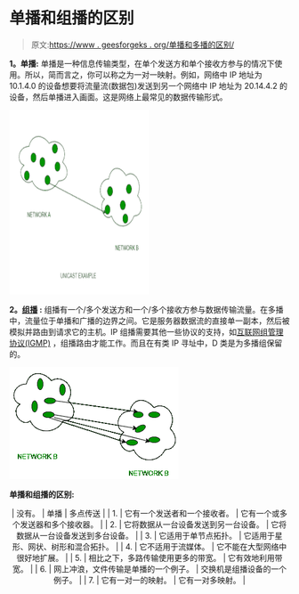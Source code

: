 # 单播和组播的区别

> 原文:[https://www . geesforgeks . org/单播和多播的区别/](https://www.geeksforgeeks.org/difference-between-unicast-and-multicast/)

**1。单播:**
单播是一种信息传输类型，在单个发送方和单个接收方参与的情况下使用。所以，简而言之，你可以称之为一对一映射。例如，网络中 IP 地址为 10.1.4.0 的设备想要将流量流(数据包)发送到另一个网络中 IP 地址为 20.14.4.2 的设备，然后单播进入画面。这是网络上最常见的数据传输形式。

![](img/9de9d57359a8dbdfb97e3b5d6472e9fe.png)

**2。[组播](https://www.geeksforgeeks.org/multicasting-in-computer-network/) :**
组播有一个/多个发送方和一个/多个接收方参与数据传输流量。在多播中，流量位于单播和广播的边界之间。它是服务器数据流的直接单一副本，然后被模拟并路由到请求它的主机。IP 组播需要其他一些协议的支持，如[互联网组管理协议(IGMP)](https://www.geeksforgeeks.org/what-is-igmpinternet-group-management-protocol/) ，组播路由才能工作。而且在有类 IP 寻址中，D 类是为多播组保留的。

![](img/053d2207932cfc4c20afb40b23906316.png)

**单播和组播的区别:**

<center>

| 没有。 | 单播 | 多点传送 |
| 1. | 它有一个发送者和一个接收者。 | 它有一个或多个发送器和多个接收器。 |
| 2. | 它将数据从一台设备发送到另一台设备。 | 它将数据从一台设备发送到多台设备。 |
| 3. | 它适用于单节点拓扑。 | 它适用于星形、网状、树形和混合拓扑。 |
| 4. | 它不适用于流媒体。 | 它不能在大型网络中很好地扩展。 |
| 5. | 相比之下，多路传输使用更多的带宽。 | 它有效地利用带宽。 |
| 6. | 网上冲浪，文件传输是单播的一个例子。 | 交换机是组播设备的一个例子。 |
| 7. | 它有一对一的映射。 | 它有一对多映射。 |

</center>